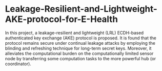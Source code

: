 # Leakage-Resilient-and-Lightweight-AKE-protocol-for-E-Health
 In this project, a leakage-resilient and lightweight (LRL) ECDH-based authenticated key exchange (AKE) protocol is proposed. It is found that the protocol remains secure under continual leakage attacks by employing the blinding and refreshing technique for long-term secret keys. Moreover, it alleviates the computational burden on the computationally limited sensor node by transferring some computation tasks to the more powerful hub (or coordinator).
